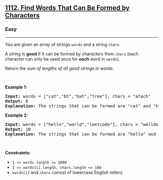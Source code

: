 <h2><a href="https://leetcode.com/problems/find-words-that-can-be-formed-by-characters">1112. Find Words That Can Be Formed by Characters</a></h2><h3>Easy</h3><hr><p>You are given an array of strings <code>words</code> and a string <code>chars</code>.</p>

<p>A string is <strong>good</strong> if it can be formed by characters from <code>chars</code> (each character can only be used once for <strong>each</strong> word in <code>words</code>).</p>

<p>Return <em>the sum of lengths of all good strings in words</em>.</p>

<p> </p>
<p><strong class="example">Example 1:</strong></p>

<pre>
<strong>Input:</strong> words = ["cat","bt","hat","tree"], chars = "atach"
<strong>Output:</strong> 6
<strong>Explanation:</strong> The strings that can be formed are "cat" and "hat" so the answer is 3 + 3 = 6.
</pre>

<p><strong class="example">Example 2:</strong></p>

<pre>
<strong>Input:</strong> words = ["hello","world","leetcode"], chars = "welldonehoneyr"
<strong>Output:</strong> 10
<strong>Explanation:</strong> The strings that can be formed are "hello" and "world" so the answer is 5 + 5 = 10.
</pre>

<p> </p>
<p><strong>Constraints:</strong></p>

<ul>
	<li><code>1 <= words.length <= 1000</code></li>
	<li><code>1 <= words[i].length, chars.length <= 100</code></li>
	<li><code>words[i]</code> and <code>chars</code> consist of lowercase English letters.</li>
</ul>
